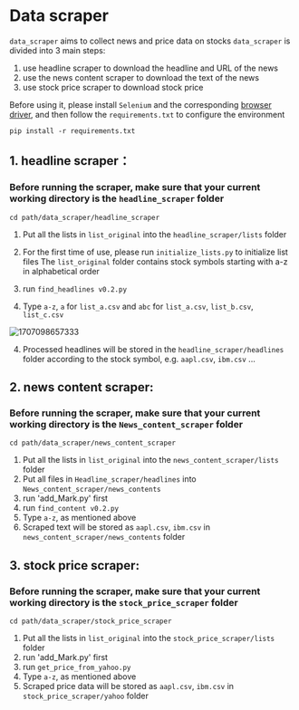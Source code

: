 # Data scraper
`data_scraper` aims to collect news and price data on stocks
`data_scraper` is divided into 3 main steps:
1. use headline scraper to download the headline and URL of the news
2. use the news content scraper to download the text of the news
3. use stock price scraper to download stock price

Before using it, please install `Selenium` and the corresponding [browser driver](https://googlechromelabs.github.io/chrome-for-testing/), and then follow the `requirements.txt` to configure the environment

`pip install -r requirements.txt`

## 1. headline scraper：
### Before running the scraper, make sure that your current working directory is the `headline_scraper` folder

`cd path/data_scraper/headline_scraper`

 1. Put all the lists in `list_original` into the `headline_scraper/lists` folder
 2. For the first time of use, please run `initialize_lists.py` to initialize list files
The `list_original` folder contains stock symbols starting with a-z in alphabetical order

 3. run `find_headlines v0.2.py`
 4. Type `a-z`, `a` for `list_a.csv` and `abc` for `list_a.csv`, `list_b.csv`, `list_c.csv`




![1707098657333](https://github.com/Zdong104/FNSPID/assets/91862936/9db14d61-9d44-4bcf-89d9-282de88238fd)

 4. Processed headlines will be stored in the `headline_scraper/headlines` folder according to the stock symbol, e.g. `aapl.csv`, `ibm.csv` ...

## 2. news content scraper:
### Before running the scraper, make sure that your current working directory is the `News_content_scraper` folder

`cd path/data_scraper/news_content_scraper`
1. Put all the lists in `list_original` into the `news_content_scraper/lists` folder
2. Put all files in `Headline_scraper/headlines` into `News_content_scraper/news_contents`
3. run 'add_Mark.py' first
4. run `find_content v0.2.py`
5. Type `a-z`, as mentioned above
6. Scraped text will be stored as `aapl.csv`, `ibm.csv` in `news_content_scraper/news_contents` folder

## 3. stock price scraper:
### Before running the scraper, make sure that your current working directory is the `stock_price_scraper` folder

`cd path/data_scraper/stock_price_scraper`
1. Put all the lists in `list_original` into the `stock_price_scraper/lists` folder
2. run 'add_Mark.py' first
4. run `get_price_from_yahoo.py`
5. Type `a-z`, as mentioned above
6. Scraped price data will be stored as `aapl.csv`, `ibm.csv` in `stock_price_scraper/yahoo` folder
